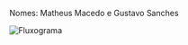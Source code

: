 Nomes: Matheus Macedo e Gustavo Sanches

![Fluxograma](https://github.com/user-attachments/assets/4f673fcc-fed3-4b31-bc57-baa7796f8112)


    
 

